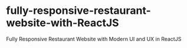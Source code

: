 # fully-responsive-restaurant-website-with-ReactJS
Fully Responsive Restaurant Website with Modern UI and UX in ReactJS
